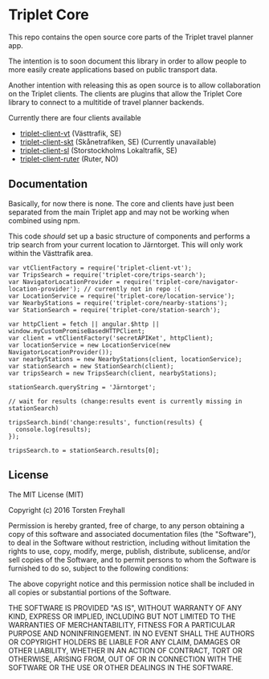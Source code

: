 # Triplet Core

This repo contains the open source core parts of the Triplet travel planner app.

The intention is to soon document this library in order to allow people to more easily create applications based on public transport data.

Another intention with releasing this as open source is to allow collaboration on the Triplet clients. The clients are plugins that allow the Triplet Core library to connect to a multitide of travel planner backends.

Currently there are four clients available

- [triplet-client-vt](https://github.com/toostn/triplet-client-vt) (Västtrafik, SE)
- [triplet-client-skt](https://github.com/toostn/triplet-client-skt) (Skånetrafiken, SE) (Currently unavailable)
- [triplet-client-sl](https://github.com/toostn/triplet-client-sl) (Storstockholms Lokaltrafik, SE)
- [triplet-client-ruter](https://github.com/toostn/triplet-client-no) (Ruter, NO)

## Documentation

Basically, for now there is none. The core and clients have just been separated from the main Triplet app and may not be working when combined using npm.

This code *should* set up a basic structure of components and performs a trip search from your current location to Järntorget.
This will only work within the Västtrafik area.

```
var vtClientFactory = require('triplet-client-vt');
var TripsSearch = require('triplet-core/trips-search');
var NavigatorLocationProvider = require('triplet-core/navigator-location-provider'); // currently not in repo :(
var LocationService = require('triplet-core/location-service');
var NearbyStations = require('triplet-core/nearby-stations');
var StationSearch = require('triplet-core/station-search');

var httpClient = fetch || angular.$http || window.myCustomPromiseBasedHTTPClient;
var client = vtClientFactory('secretAPIKet', httpClient);
var locationService = new LocationService(new NavigatorLocationProvider());
var nearbyStations = new NearbyStations(client, locationService);
var stationSearch = new StationSearch(client);
var tripsSearch = new TripsSearch(client, nearbyStations);

stationSearch.queryString = 'Järntorget';

// wait for results (change:results event is currently missing in stationSearch)

tripsSearch.bind('change:results', function(results) {
  console.log(results);
});

tripsSearch.to = stationSearch.results[0];

```


## License
The MIT License (MIT)

Copyright (c) 2016 Torsten Freyhall

Permission is hereby granted, free of charge, to any person obtaining a copy of this software and associated documentation files (the "Software"), to deal in the Software without restriction, including without limitation the rights to use, copy, modify, merge, publish, distribute, sublicense, and/or sell copies of the Software, and to permit persons to whom the Software is furnished to do so, subject to the following conditions:

The above copyright notice and this permission notice shall be included in all copies or substantial portions of the Software.

THE SOFTWARE IS PROVIDED "AS IS", WITHOUT WARRANTY OF ANY KIND, EXPRESS OR IMPLIED, INCLUDING BUT NOT LIMITED TO THE WARRANTIES OF MERCHANTABILITY, FITNESS FOR A PARTICULAR PURPOSE AND NONINFRINGEMENT. IN NO EVENT SHALL THE AUTHORS OR COPYRIGHT HOLDERS BE LIABLE FOR ANY CLAIM, DAMAGES OR OTHER LIABILITY, WHETHER IN AN ACTION OF CONTRACT, TORT OR OTHERWISE, ARISING FROM, OUT OF OR IN CONNECTION WITH THE SOFTWARE OR THE USE OR OTHER DEALINGS IN THE SOFTWARE.
